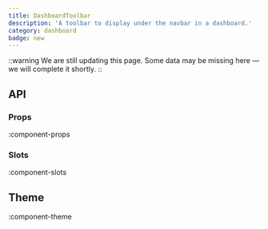 ```yaml
---
title: DashboardToolbar
description: 'A toolbar to display under the navbar in a dashboard.'
category: dashboard
badge: new
---
```


::warning
We are still updating this page. Some data may be missing here — we will complete it shortly.
::

## API

### Props

:component-props

### Slots

:component-slots

## Theme

:component-theme
